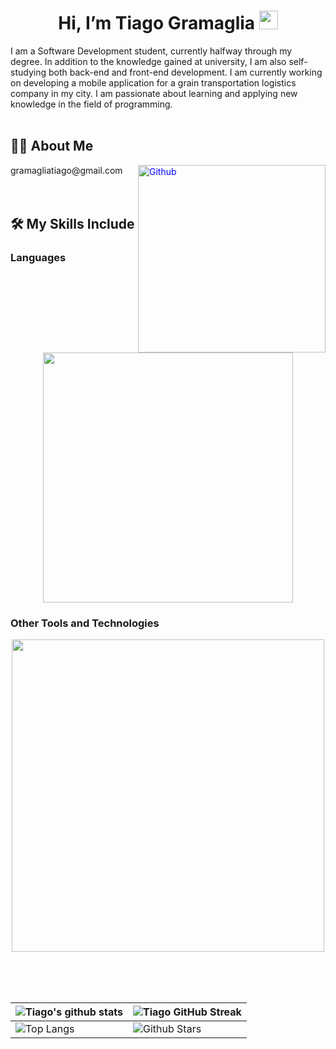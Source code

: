 <h1 align="center"> Hi, I’m Tiago Gramaglia
    <img src="https://raw.githubusercontent.com/MartinHeinz/MartinHeinz/master/wave.gif" width="30px">
</h1>
<p align='center'></p>
<div size='20px'>
    I am a Software Development student, currently halfway through my degree. In addition to the knowledge gained at university, I am also self-studying both back-end and front-end development. I am currently working on developing a mobile application for a grain transportation logistics company in my city. I am passionate about learning and applying new knowledge in the field of programming.
</div>
<br>

<h2>👨‍💻 About Me</h2>
<img width="300" height="300" align="right" alt="Github" src="https://raw.githubusercontent.com/abhisheknaiidu/abhisheknaiidu/refs/heads/master/code.gif/>
<ul>
    <li>🌱 I’m currently learning TypeScript and Ruby.</li>
    <li>👯 I’m looking to collaborate on different projects.</li>
    <li>💬 Ask me about anything you'd like, and I'll help you, even if I'm not familiar with what you're talking about.</li>
    <li>:eyes: Besides programming, I enjoy playing video games, hanging out with friends, and watching UFC.</li>
    <li>📫 Contact: <a href="mailto:gramagliatiago@gmail.com" style="color: blue; text-decoration: underline;">gramagliatiago@gmail.com</a></li>
</ul>
<br>
<br>
<br>

<h2>🛠️ My Skills Include</h2>

<h3>Languages</h3>
<p align="center">
<img width="400px"  src="https://skillicons.dev/icons?i=py,java,php,html,css,js&perline=7"  />
</p>

<h3>Other Tools and Technologies</h3>
<p align="center">
<img width="500px"  src="https://skillicons.dev/icons?i=mysql,git,vscode,postgres,react,nodejs,express,docker,aws,postman,supabase&perline=10"  />
</p>

<br>
<br>
<br>

| ![Tiago's github stats](https://github-readme-stats.vercel.app/api?username=tiagogramaglia&show_icons=true&theme=tokyonight) | ![Tiago GitHub Streak](https://github-readme-streak-stats.herokuapp.com/?user=tiagogramaglia&theme=tokyonight) |
| --- | --- |
| ![Top Langs](https://github-readme-stats.vercel.app/api/top-langs/?username=tiagogramaglia&theme=tokyonight) | ![Github Stars](https://github-readme-stats.vercel.app/api?username=tiagogramaglia&show_icons=true&locale=en&count_private=true&hide_rank=true&custom_title=My%20GitHub%20Stats&disable_animations=true&theme=tokyonight) |
